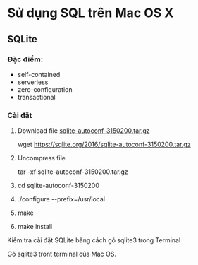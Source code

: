# Sử dụng SQL trên Mac OS X

## SQLite

### Đặc điểm:

- self-contained
- serverless
- zero-configuration
- transactional

### Cài đặt

1. Download file [sqlite-autoconf-3150200.tar.gz](https://sqlite.org/2016/sqlite-autoconf-3150200.tar.gz)

    wget https://sqlite.org/2016/sqlite-autoconf-3150200.tar.gz

2. Uncompress file

    tar -xf sqlite-autoconf-3150200.tar.gz

3. cd sqlite-autoconf-3150200
4. ./configure --prefix=/usr/local
5. make
6. make install

Kiểm tra cài đặt SQLite bằng cách gõ sqlite3 trong Terminal

Gõ sqlite3 tront terminal của Mac OS.



